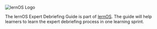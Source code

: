![lernOS Logo](https://github.com/simondueckert/lernos-core/raw/master/images/lernOS-logo-400px.png)

The lernOS Expert Debriefing Guide is part of [lernOS](https://lernos.org). The guide will help learners to learn the expert debriefing process in one learning sprint.
